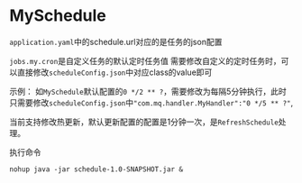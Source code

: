 # MySchedule

`application.yaml`中的schedule.url对应的是任务的json配置

`jobs.my.cron`是自定义任务的默认定时任务值
需要修改自定义的定时任务时，可以直接修改`scheduleConfig.json`中对应class的value即可

示例：
如`MySchedule`默认配置的`0 */2 ** ?`，需要修改为每隔5分钟执行，此时只需要修改`scheduleConfig.json`中`"com.mq.handler.MyHandler":"0 */5 ** ?"`,


当前支持修改热更新，默认更新配置的配置是1分钟一次，是`RefreshSchedule`处理。


执行命令
```jshelllanguage
nohup java -jar schedule-1.0-SNAPSHOT.jar &
```
